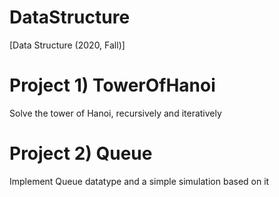# DataStructure
[Data Structure (2020, Fall)] 

# Project 1) TowerOfHanoi
Solve the tower of Hanoi, recursively and iteratively

# Project 2) Queue
Implement Queue datatype and a simple simulation based on it

